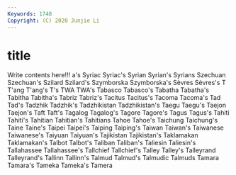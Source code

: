 ```yaml
---
Keywords: 1748
Copyright: (C) 2020 Junjie Li
---
```


# title

Write contents here!!!
a's
Syriac 
Syriac's 
Syrian 
Syrian's 
Syrians 
Szechuan 
Szechuan's 
Szilard 
Szilard's 
Szymborska
Szymborska's 
Sèvres 
Sèvres's 
T 
T'ang 
T'ang's 
T's 
TWA 
TWA's 
Tabasco
Tabasco's 
Tabatha 
Tabatha's 
Tabitha 
Tabitha's 
Tabriz 
Tabriz's 
Tacitus 
Tacitus's 
Tacoma
Tacoma's 
Tad 
Tad's 
Tadzhik 
Tadzhik's 
Tadzhikistan 
Tadzhikistan's 
Taegu 
Taegu's 
Taejon
Taejon's 
Taft 
Taft's 
Tagalog 
Tagalog's 
Tagore 
Tagore's 
Tagus 
Tagus's 
Tahiti
Tahiti's 
Tahitian 
Tahitian's 
Tahitians 
Tahoe 
Tahoe's 
Taichung 
Taichung's 
Taine 
Taine's
Taipei 
Taipei's 
Taiping 
Taiping's 
Taiwan 
Taiwan's 
Taiwanese 
Taiwanese's 
Taiyuan 
Taiyuan's
Tajikistan 
Tajikistan's 
Taklamakan 
Taklamakan's 
Talbot 
Talbot's 
Taliban 
Taliban's 
Taliesin 
Taliesin's
Tallahassee 
Tallahassee's 
Tallchief 
Tallchief's 
Talley 
Talley's 
Talleyrand 
Talleyrand's 
Tallinn 
Tallinn's
Talmud 
Talmud's 
Talmudic 
Talmuds 
Tamara 
Tamara's 
Tameka 
Tameka's 
Tamera 

